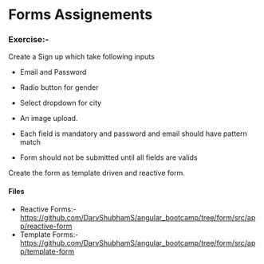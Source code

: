 # Forms Assignements

### Exercise:-

Create a Sign up which take following inputs

- Email and Password

- Radio button for gender

- Select dropdown for city

- An image upload.

- Each field is mandatory and password and email should have pattern match

- Form should not be submitted until all fields are valids

Create the form as template driven and reactive form.


#### Files

- Reactive Forms:- https://github.com/DarvShubhamS/angular_bootcamp/tree/form/src/app/reactive-form
- Template Forms:- https://github.com/DarvShubhamS/angular_bootcamp/tree/form/src/app/template-form


